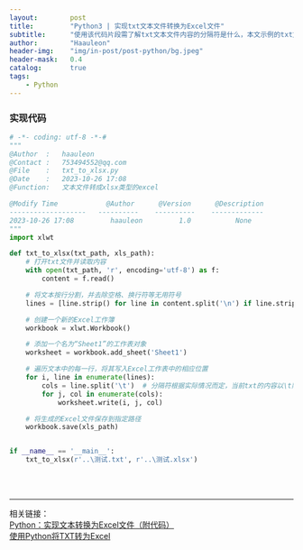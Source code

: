```yaml
---
layout:        post
title:         "Python3 | 实现txt文本文件转换为Excel文件"
subtitle:      "使用该代码片段需了解txt文本文件内容的分隔符是什么，本文示例的txt文件内容是以\t隔开的"
author:        "Haauleon"
header-img:    "img/in-post/post-python/bg.jpeg"
header-mask:   0.4
catalog:       true
tags:
    - Python
---
```



### 实现代码
```python
# -*- coding: utf-8 -*-#
"""
@Author  :   haauleon
@Contact :   753494552@qq.com
@File    :   txt_to_xlsx.py 
@Date    :   2023-10-26 17:08
@Function:   文本文件转成xlsx类型的excel

@Modify Time            @Author      @Version      @Description
-------------------   ----------    ----------    -------------
2023-10-26 17:08         haauleon         1.0           None
"""
import xlwt

def txt_to_xlsx(txt_path, xls_path):
    # 打开txt文件并读取内容
    with open(txt_path, 'r', encoding='utf-8') as f:
        content = f.read()

    # 将文本按行分割，并去除空格、换行符等无用符号
    lines = [line.strip() for line in content.split('\n') if line.strip()]

    # 创建一个新的Excel工作簿
    workbook = xlwt.Workbook()

    # 添加一个名为“Sheet1”的工作表对象
    worksheet = workbook.add_sheet('Sheet1')

    # 遍历文本中的每一行，将其写入Excel工作表中的相应位置
    for i, line in enumerate(lines):
        cols = line.split('\t')  # 分隔符根据实际情况而定，当前txt的内容以\t隔开，如果是逗号隔开则改成逗号 ','
        for j, col in enumerate(cols):
            worksheet.write(i, j, col)

    # 将生成的Excel文件保存到指定路径
    workbook.save(xls_path)


if __name__ == '__main__':
    txt_to_xlsx(r'..\测试.txt', r'..\测试.xlsx')

```

<br>
<br>

---

相关链接：   
[Python：实现文本转换为Excel文件（附代码）](https://blog.csdn.net/code_welike/article/details/131040265)          
[使用Python将TXT转为Excel](https://blog.csdn.net/zg_111/article/details/129367138)